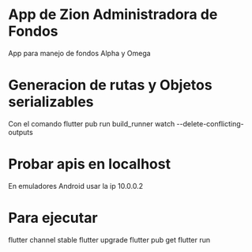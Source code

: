 # App de Zion Administradora de Fondos

App para manejo de fondos Alpha y Omega

# Generacion de rutas y Objetos serializables

Con el comando flutter pub run build_runner watch --delete-conflicting-outputs

# Probar apis en localhost

En emuladores Android usar la ip 10.0.0.2

# Para ejecutar

flutter channel stable
flutter upgrade
flutter pub get
flutter run

